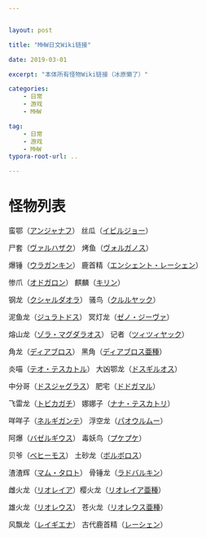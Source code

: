 ```yaml
---


layout: post

title: "MHW日文Wiki链接"

date: 2019-03-01

excerpt: "本体所有怪物Wiki链接（冰原懒了）"

categories: 
	- 日常
	- 游戏
	- MHW

tag: 
	- 日常
	- 游戏
	- MHW
typora-root-url: ..

---
```




# 怪物列表









蛮鄂（[アンジャナフ](http://mhwg.org/data/3200.html)） 丝瓜（[イビルジョー](http://mhwg.org/data/4254.html)）		

尸套（[ヴァルハザク](http://mhwg.org/data/4256.html)） 烤鱼（[ヴォルガノス](http://mhwg.org/data/4245.html)）		

爆锤（[ウラガンキン](http://mhwg.org/data/4244.html)） 鹿首精（[エンシェント・レーシェン](http://mhwg.org/data/4364.html)）		

惨爪（[オドガロン](http://mhwg.org/data/4217.html)） 麒麟（[キリン](http://mhwg.org/data/4257.html)）		

钢龙（[クシャルダオラ](http://mhwg.org/data/4253.html)） 骚鸟（[クルルヤック](http://mhwg.org/data/3805.html)）		

泥鱼龙（[ジュラトドス](http://mhwg.org/data/3803.html)） 冥灯龙（[ゼノ・ジーヴァ](http://mhwg.org/data/4324.html)）		

熔山龙（[ゾラ・マグダラオス](http://mhwg.org/data/3806.html)） 记者（[ツィツィヤック](http://mhwg.org/data/4203.html)）		

角龙（[ディアブロス](http://mhwg.org/data/3800.html)） 黑角（[ディアブロス亜種](http://mhwg.org/data/4318.html)）		

炎喵（[テオ・テスカトル](http://mhwg.org/data/4252.html)） 大凶鄂龙（[ドスギルオス](http://mhwg.org/data/4215.html)）		

中分哥（[ドスジャグラス](http://mhwg.org/data/3203.html)） 肥宅（[ドドガマル](http://mhwg.org/data/4255.html)）		

飞雷龙（[トビカガチ](http://mhwg.org/data/4201.html)） 娜娜子（[ナナ・テスカトリ](http://mhwg.org/data/4321.html)）		

咩咩子（[ネルギガンテ](http://mhwg.org/data/4200.html)） 浮空龙（[パオウルムー](http://mhwg.org/data/4202.html)）		

阿爆（[バゼルギウス](http://mhwg.org/data/4325.html)） 毒妖鸟（[プケプケ](http://mhwg.org/data/3804.html)）		

贝爷（[ベヒーモス](http://mhwg.org/data/4361.html)） 土砂龙（[ボルボロス](http://mhwg.org/data/3801.html)）		

渣渣辉（[マム・タロト](http://mhwg.org/data/4358.html)） 骨锤龙（[ラドバルキン](http://mhwg.org/data/4216.html)）		

雌火龙（[リオレイア](http://mhwg.org/data/4205.html)）樱火龙（[リオレイア亜種](http://mhwg.org/data/4319.html)）		

雄火龙（[リオレウス](http://mhwg.org/data/3204.html)） 苍火龙（[リオレウス亜種](http://mhwg.org/data/4320.html)）		

风飘龙（[レイギエナ](http://mhwg.org/data/4204.html)） 古代鹿首精（[レーシェン](http://mhwg.org/data/4363.html)）		

